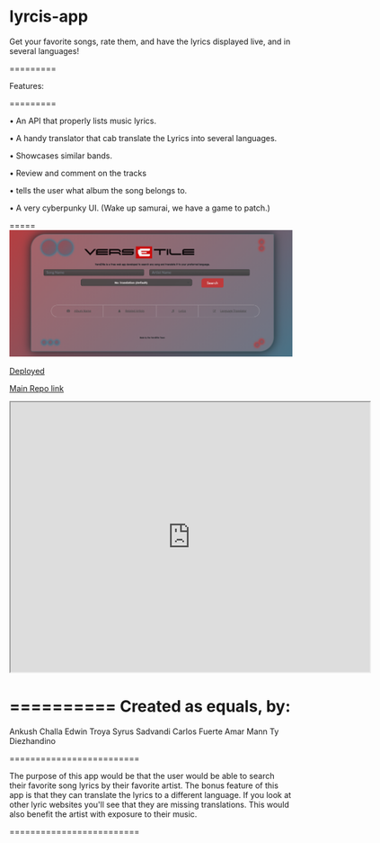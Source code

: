 # lyrcis-app
Get your favorite songs, rate them, and have the lyrics displayed live, and in several languages!

=========

Features:

=========

• An API that properly lists music lyrics.

• A handy translator that cab translate the Lyrics into several languages.

• Showcases similar bands.

• Review and comment on the tracks

• tells the user what album the song belongs to.

• A very cyberpunky UI. (Wake up samurai, we have a game to patch.)


=====
![Screenshot](./assets/images/screenshot.PNG)

[Deployed](https://versetile.netlify.app/)

[Main Repo link](https://github.com/ETroya/lyrcis-app)

<iframe src="https://drive.google.com/file/d/11bEbXDShMJJ8zs5oV3RU1xZBk8F9eCol/preview" width="640" height="480"></iframe>

==========
Created as equals, by:
==========

Ankush Challa 
Edwin Troya
Syrus Sadvandi
Carlos Fuerte
Amar Mann 
Ty Diezhandino

=========================

The purpose of this app would be that the user would be able to search their favorite song lyrics by their favorite artist. The bonus feature of this app is that they can translate the lyrics to a different language. If you look at other lyric websites you'll see that they are missing translations. This would also benefit the artist with exposure to their music. 

=========================

